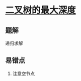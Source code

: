# [二叉树的最大深度](https://leetcode-cn.com/problems/maximum-depth-of-binary-tree/)

## 题解
递归求解

## 易错点
1. 注意空节点